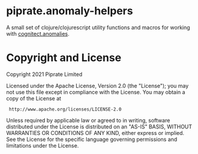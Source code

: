 # piprate.anomaly-helpers

A small set of clojure/clojurescript utility functions and macros for working with [cognitect.anomalies](https://github.com/cognitect-labs/anomalies).

# Copyright and License

Copyright 2021 Piprate Limited

Licensed under the Apache License, Version 2.0 (the "License");
you may not use this file except in compliance with the License.
You may obtain a copy of the License at

     http://www.apache.org/licenses/LICENSE-2.0

Unless required by applicable law or agreed to in writing, software
distributed under the License is distributed on an "AS-IS" BASIS,
WITHOUT WARRANTIES OR CONDITIONS OF ANY KIND, either express or implied.
See the License for the specific language governing permissions and
limitations under the License.
